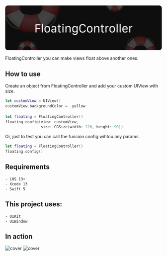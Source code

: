 ![cover](https://raw.githubusercontent.com/AlbertoLourenco/FloatingController/master/github-assets/cover.png)

FloatingController you can make views float above another ones.

## How to use

Create an object from FloatingController and add your custom UIView with size.

```swift
let customView = UIView()
customView.backgroundColor = .yellow

let floating = FloatingController()
floating.config(view: customView,
                size: CGSize(width: 220, height: 90))
```

Or, just to test you can call the funcion config wihtou any params.

```swift
let floating = FloatingController()
floating.config()
```

## Requirements

```
- iOS 13+
- Xcode 13
- Swift 5
```

## This project uses:

```
- UIKit
- UIWindow
```

## In action

![cover](https://raw.githubusercontent.com/AlbertoLourenco/FloatingController/master/github-assets/preview-1.gif)
![cover](https://raw.githubusercontent.com/AlbertoLourenco/FloatingController/master/github-assets/preview-2.gif)
